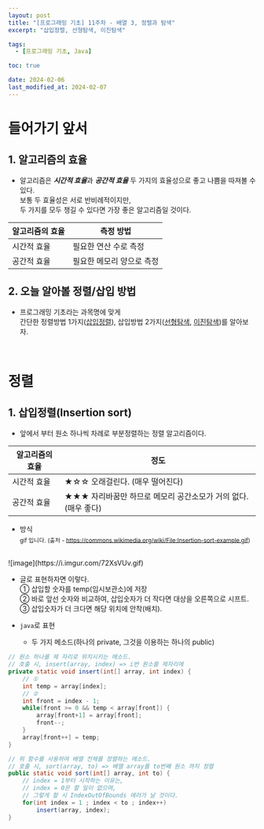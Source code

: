 ```yaml
---
layout: post
title: "[프로그래밍 기초] 11주차 - 배열 3, 정렬과 탐색"
excerpt: "삽입정렬, 선형탐색, 이진탐색"

tags:
  - [프로그래밍 기초, Java]

toc: true

date: 2024-02-06
last_modified_at: 2024-02-07
---
```

# 들어가기 앞서
## 1. 알고리즘의 효율
- 알고리즘은 ***시간적 효율***과 ***공간적 효율*** 두 가지의 효율성으로 좋고 나쁨을 따져볼 수 있다.  
보통 두 효율성은 서로 반비례적이지만,  
두 가지를 모두 챙길 수 있다면 가장 좋은 알고리즘일 것이다.  

|알고리즘의 효율|측정 방법|
|---|---|
|시간적 효율|필요한 연산 수로 측정|
|공간적 효율|필요한 메모리 양으로 측정|

## 2. 오늘 알아볼 정렬/삽입 방법
- 프로그래밍 기초라는 과목명에 맞게  
간단한 정렬방법 1가지([삽입정렬]()), 삽입방법 2가지([선형탐색](), [이진탐색]())를 알아보자.  
<br>

# 정렬
## 1. 삽입정렬(Insertion sort)
- 앞에서 부터 원소 하나씩 차례로 부분정렬하는 정렬 알고리즘이다.

|알고리즘의 효율|정도|
|---|---|
|시간적 효율|★☆☆ 오래걸린다. (매우 떨어진다)|
|공간적 효율|★★★ 자리바꿈만 하므로 메모리 공간소모가 거의 없다. (매우 좋다)|

- 방식  
<sub> gif 입니다. (출처 - https://commons.wikimedia.org/wiki/File:Insertion-sort-example.gif)  
<br>
![image](https://i.imgur.com/72XsVUv.gif)  

  - 글로 표현하자면 이렇다.  
    ① 삽입할 숫자를 temp(임시보관소)에 저장  
    ② 바로 앞선 숫자와 비교하여, 삽입숫자가 더 작다면 대상을 오른쪽으로 시프트.  
    ③ 삽입숫자가 더 크다면 해당 위치에 안착(배치).

- `java`로 표현
  - 두 가지 메소드(하나의 private, 그것을 이용하는 하나의 public)

```java
// 원소 하나를 제 자리로 위치시키는 메소드.
// 호출 시, insert(array, index) => i번 원소를 제자리에
private static void insert(int[] array, int index) {
    // ①
    int temp = array[index];
    // ②
    int front = index - 1;
    while(front >= 0 && temp < array[front]) {
        array[front+1] = array[front];
        front--;
    }
    array[front++] = temp;
}

// 위 함수를 사용하여 배열 전체를 정렬하는 메소드.
// 호출 시, sort(array, to) => 배열 array를 to번째 원소 까지 정렬
public static void sort(int[] array, int to) {
    // index = 1부터 시작하는 이유는,
    // index = 0은 할 일이 없으며,
    // 그렇게 할 시 IndexOutOfBounds 에러가 날 것이다.
    for(int index = 1 ; index < to ; index++) 
        insert(array, index);
}
```
